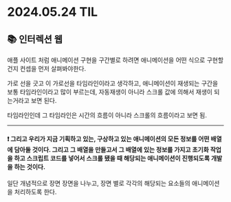 # 2024.05.24 TIL

## 📚 인터렉션 웹

애플 사이트 처럼 애니메이션 구현을 구간별로 하려면 애니메이션을 어떤 식으로 구현할건지 컨셉을 먼저 살펴봐야한다.

가로 선을 긋고 이 가로선을 타임라인이라고 생각하고, 애니메이션이 재생되는 구간을 보통 타임라인이라고 많이 부르는데, 자동재생이 아니라 스크롤 값에 의해서 재생이 되는거라고 보면 된다.

타임라인인데 그 타임라인은 시간의 흐름이 아니라 스크롤의 흐름이라고 보면 됨.

---

#### ❗️ 그리고 우리가 지금 기획하고 있는, 구상하고 있는 애니메이션의 모든 정보를 어떤 배열에 담아둘 것이다. 그리고 그 배열을 만들고서 그 배열에 있는 정보를 가지고 초기화 작업을 하고 스크립트 코드를 넣어서 스크롤 됐을 때 해당되는 애니메이션이 진행되도록 개발을 하는 것이다.

일단 개념적으로 장면 장면을 나누고, 장면 별로 각각의 해당되는 요소들의 애니메이션을 처리하도록 한다.
